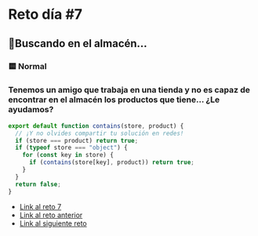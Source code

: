 # Reto día #7

## 🎄Buscando en el almacén...

### 🟨 Normal

### Tenemos un amigo que trabaja en una tienda y no es capaz de encontrar en el almacén los productos que tiene... ¿Le ayudamos?

```js
export default function contains(store, product) {
  // ¡Y no olvides compartir tu solución en redes!
  if (store === product) return true;
  if (typeof store === "object") {
    for (const key in store) {
      if (contains(store[key], product)) return true;
    }
  }
  return false;
}
```

- [Link al reto 7](https://adventjs.dev/challenges/07)
- [Link al reto anterior](./reto6.md)
- [Link al siguiente reto](./reto8.md)
